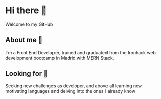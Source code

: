 # Hi there 👋
Welcome to my GitHub

## About me 🐸
I´m a Front End Developer, trained and graduated from the Ironhack web development bootcamp in Madrid with MERN Stack.

## Looking for 🔭
Seeking new challenges as developer, and above all learning new motivating languages and delving into the ones I already know

